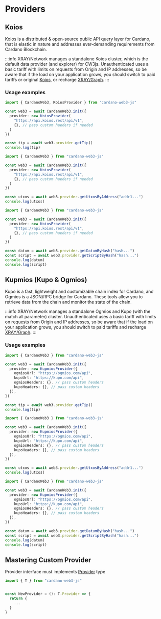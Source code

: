 # Providers

## Koios

Koios is a distributed & open-source public API query layer for Cardano, that is elastic in nature and addresses ever-demanding requirements from Cardano Blockchain.

:::info
XRAY/Network manages a standalone Koios cluster, which is the default data provider (and explorer) for CW3js. Unauthenticated uses a basic tariff with limits on requests from Origin and IP addresses, so be aware that if the load on your application grows, you should switch to paid tariffs or original [Koios](https://koios.rest/), or recharge [XRAY/Graph](https://xray.app).
:::

### Usage examples

```ts title="Get network tip"
import { CardanoWeb3, KoiosProvider } from "cardano-web3-js"

const web3 = await CardanoWeb3.init({
  provider: new KoiosProvider(
    "https://api.koios.rest/api/v1",
    {}, // pass custom haeders if needed
  )
})

const tip = await web3.provider.getTip()
console.log(tip)
```
```ts title="UTXOs by address"
import { CardanoWeb3 } from "cardano-web3-js"

const web3 = await CardanoWeb3.init({
  provider: new KoiosProvider(
    "https://api.koios.rest/api/v1",
    {}, // pass custom haeders if needed
  )
})

const utxos = await web3.provider.getUtxosByAddress("addr1...")
console.log(utxos)
```
```ts title="Get datum and script by hash"
import { CardanoWeb3 } from "cardano-web3-js"

const web3 = await CardanoWeb3.init({
  provider: new KoiosProvider(
    "https://api.koios.rest/api/v1",
    {}, // pass custom haeders if needed
  )
})

const datum = await web3.provider.getDatumByHash("hash...")
const script = await web3.provider.getScriptByHash("hash...")
console.log(datum)
console.log(script)
```

## Kupmios (Kupo & Ogmios)

Kupo is a fast, lightweight and customizable chain index for Cardano, and Ogmios is a JSON/RPC bridge for Cardano. These tools allow you to retrieve data from the chain and monitor the state of the chain.

:::info
XRAY/Network manages a standalone Ogmios and Kupo (with the match all parameter) cluster. Unauthenticated uses a basic tariff with limits on requests from Origin and IP addresses, so be aware that if the load on your application grows, you should switch to paid tariffs and recharge [XRAY/Graph](https://xray.app).
:::

### Usage examples

```ts title="Get network tip"
import { CardanoWeb3 } from "cardano-web3-js"

const web3 = await CardanoWeb3.init({
  provider: new KupmiosProvider({
    ogmiosUrl: "https://ogmios.com/api",
    kupoUrl: "https://kupo.com/api",
    ogmiosHeaders: {}, // pass custom headers
    kupoHeaders: {}, // pass custom headers
  }),
})

const tip = await web3.provider.getTip()
console.log(tip)
```
```ts title="UTXOs by address"
import { CardanoWeb3 } from "cardano-web3-js"

const web3 = await CardanoWeb3.init({
  provider: new KupmiosProvider({
    ogmiosUrl: "https://ogmios.com/api",
    kupoUrl: "https://kupo.com/api",
    ogmiosHeaders: {}, // pass custom headers
    kupoHeaders: {}, // pass custom headers
  }),
})

const utxos = await web3.provider.getUtxosByAddress("addr1...")
console.log(utxos)
```
```ts title="Get datum and script by hash"
import { CardanoWeb3 } from "cardano-web3-js"

const web3 = await CardanoWeb3.init({
  provider: new KupmiosProvider({
    ogmiosUrl: "https://ogmios.com/api",
    kupoUrl: "https://kupo.com/api",
    ogmiosHeaders: {}, // pass custom headers
    kupoHeaders: {}, // pass custom headers
  }),
})

const datum = await web3.provider.getDatumByHash("hash...")
const script = await web3.provider.getScriptByHash("hash...")
console.log(datum)
console.log(script)
```

## Mastering Custom Provider

Provider interface must implements [Provider](/api/namespaces/T/type-aliases/Provider) type

```ts
import { T } from "cardano-web3-js"


const NewProvider = (): T.Provider => {
  return {
    ...
  }
}
```